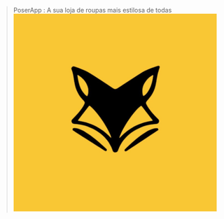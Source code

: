 > PoserApp : A sua loja de roupas mais estilosa de todas
>![Thumbnail Of the project](../poser-logo.jpg)